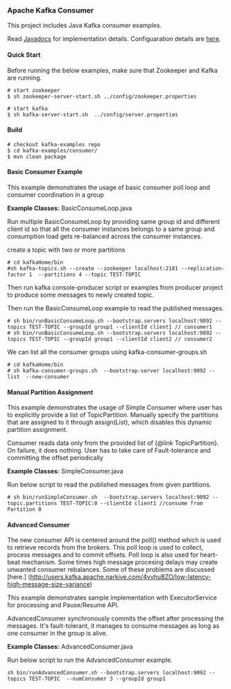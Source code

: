 ### Apache Kafka Consumer
This project includes Java Kafka consumer examples.

Read [Javadocs](http://kafka.apache.org/0110/javadoc/index.html?org/apache/kafka/clients/consumer/KafkaConsumer.html) for implementation details. Configuaration details are [here](https://kafka.apache.org/documentation.html#newconsumerconfigs). 

#### Quick Start
Before running the below examples, make sure that Zookeeper and Kafka are running.

```shell
# start zookeeper
$ sh zookeeper-server-start.sh ../config/zookeeper.properties

# start kafka
$ sh kafka-server-start.sh  ../config/server.properties
```
#### Build

```shell
# checkout kafka-examples repo
$ cd kafka-examples/consumer/
$ mvn clean package
```
#### Basic Consumer Example
This example demonstrates the usage of basic consumer poll loop and
consumer coordination in a group

**Example Classes:**  BasicConsumeLoop.java

Run multiple BasicConsumeLoop by providing same group id and different client id 
so that all the consumer instances belongs to a same group and consumption load gets 
re-balanced across the consumer instances.

create a topic with two or more partitions

 ```shell
# cd kafkaHome/bin
#sh kafka-topics.sh --create --zookeeper localhost:2181 --replication-factor 1  --partitions 4 --topic TEST-TOPIC
 ```

Then run kafka console-producer script or examples from producer project to produce some messages to newly created topic.

Then run the BasicConsumeLoop example to read the published messages.

```shell
# sh bin/runBasicConsumeLoop.sh --bootstrap.servers localhost:9092 --topics TEST-TOPIC --groupId group1 --clientId client1 // consumer1
# sh bin/runBasicConsumeLoop.sh --bootstrap.servers localhost:9092 --topics TEST-TOPIC --groupId group1 --clientId client2 // consumer2
```

We can list all the consumer groups using kafka-consumer-groups.sh

```shell
# cd kafkaHome/bin
# sh kafka-consumer-groups.sh  --bootstrap-server localhost:9092 --list  --new-consumer
```
#### Manual Partition Assignment
This example demonstrates the usage of Simple Consumer where user has to explicitly
provide a list of TopicPartition. Manually specify the partitions that are assigned 
to it through assign(List), which disables this dynamic partition assignment.

Consumer reads data only from the provided list of {@link TopicPartition}. On failure, 
it does nothing. User has to take care of Fault-tolerance and committing the offset 
periodically

**Example Classes:**  SimpleConsumer.java

Run below script to read the published messages from given partitions.

```shell
# sh bin/runSimpleConsumer.sh  --bootstrap.servers localhost:9092 --topic.partitions TEST-TOPIC:0 --clientId client1 //consume from Partition 0
```
#### Advanced Consumer

The new consumer API is centered around the poll() method which is used to
retrieve records from the brokers. This poll loop is used to collect, process
messages and to commit offsets. Poll loop is also used for heart-beat mechanism. Some times high message
procesing delays may create unwanted consumer rebalances. Some of these problems are discussed [here.]
(http://users.kafka.apache.narkive.com/4vvhuBZO/low-latency-high-message-size-variance)

This example demonstrates sample implementation with ExecutorService for processing and Pause/Resume API.

AdvancedConsumer synchronously commits the offset after processing the messages.
It's fault-tolerant, it manages to consume messages as long as one consumer in the group 
is alive.


**Example Classes:**  AdvancedConsumer.java

Run below script to run the AdvancedConsumer example.

```shell
sh bin/runAdvancedConsumer.sh --bootstrap.servers localhost:9092 --topics TEST-TOPIC  --numConsumer 3 --groupId group1
```
